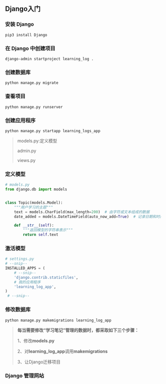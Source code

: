 ## Django入门

### 安装 Django
```shell script
pip3 install Django
```

### 在 Django 中创建项目
```shell script
django-admin startproject learning_log .
```
### 创建数据库

```shell script
python manage.py migrate
```

### 查看项目
```shell script
python manage.py runserver
```

### 创建应用程序
```shell script
python manage.py startapp learning_logs_app
```
> models.py:定义模型
>
> admin.py 
>
>views.py
>

### 定义模型
````python
# models.py
from django.db import models


class Topic(models.Model):
    """用户学习的主题"""
    text = models.CharField(max_length=200)  # 由字符或文本组成的数据
    date_added = models.DateTimeField(auto_now_add=True)  # 记录日期和时间的数据

    def __str__(self):
        """返回模型的字符串表示"""
        return self.text
````

### 激活模型
```python
# settings.py
# --snip--      
INSTALLED_APPS = (
    # --snip--        
    'django.contrib.staticfiles',
    # 我的应用程序
    'learning_log_app',
)
 # --snip--      
```
### 修改数据库
```shell script
python manage.py makemigrations learning_log_app
```
> **每当需要修改“学习笔记”管理的数据时，都采取如下三个步骤：**
>
>1、修改**models.py**
>
>2、对**learning_log_app**调用**makemigrations**
>
>3、让Django迁移项目

### Django 管理网站